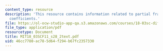 ```yaml
---
content_type: resource
description: 'This resource contains information related to partial fractions: undetermined
  coefficients.'
file: https://ol-ocw-studio-app-qa.s3.amazonaws.com/courses/18-03sc-differential-equations-fall-2011/46cc7780ac785d64f294b67fc2357330_MIT18_03SCF11_s28_2text.pdf
file_type: application/pdf
resourcetype: Document
title: MIT18_03SCF11_s28_2text.pdf
uid: 46cc7780-ac78-5d64-f294-b67fc2357330
---
```

